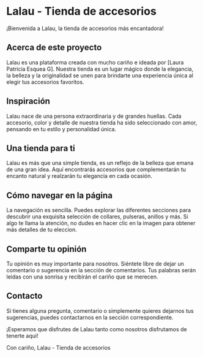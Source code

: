 # Lalau - Tienda de accesorios

¡Bienvenida a Lalau, la tienda de accesorios más encantadora!

## Acerca de este proyecto

Lalau es una plataforma creada con mucho cariño e ideada por [Laura Patricia Esquea G]. Nuestra tienda es un lugar mágico donde la elegancia, la belleza y la originalidad se unen para brindarte una experiencia única al elegir tus accesorios favoritos.

## Inspiración

Lalau nace de una persona extraordinaria y de grandes huellas. Cada accesorio, color y detalle de nuestra tienda ha sido seleccionado con amor, pensando en tu estilo y personalidad única.

## Una tienda para ti

Lalau es más que una simple tienda, es un reflejo de la belleza que emana de una gran idea. Aquí encontrarás accesorios que complementarán tu encanto natural y realzarán tu elegancia en cada ocasión.

## Cómo navegar en la página

La navegación es sencilla. Puedes explorar las diferentes secciones para descubrir una exquisita selección de collares, pulseras, anillos y más. Si algo te llama la atención, no dudes en hacer clic en la imagen para obtener más detalles de tu eleccion.

## Comparte tu opinión

Tu opinión es muy importante para nosotros. Siéntete libre de dejar un comentario o sugerencia en la sección de comentarios. Tus palabras serán leídas con una sonrisa y recibirán el cariño que se merecen.

## Contacto

Si tienes alguna pregunta, comentario o simplemente quieres dejarnos tus sugerencias, puedes contactarnos en la sección correspondiente.

¡Esperamos que disfrutes de Lalau tanto como nosotros disfrutamos de tenerte aqui!

Con cariño,
Lalau - Tienda de accesorios